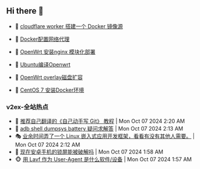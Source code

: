 ## Hi there 👋

<!--
**dkyg666/dkyg666** is a ✨ _special_ ✨ repository because its `README.md` (this file) appears on your GitHub profile.

Here are some ideas to get you started:

- 🔭 I’m currently working on ...
- 🌱 I’m currently learning ...
- 👯 I’m looking to collaborate on ...
- 🤔 I’m looking for help with ...
- 💬 Ask me about ...
- 📫 How to reach me: ...
- 😄 Pronouns: ...
- ⚡ Fun fact: ...
-->

<!-- BLOG-POST-LIST:START -->
- 🦩 [cloudflare worker 搭建一个 Docker 镜像源](http://blog.1996099.xyz/archives/cloudflare-worker-da-jian-yi-ge-docker-jing-xiang-zhan) 

- 🚦 [Docker配置网络代理](http://blog.1996099.xyz/archives/dockerpei-zhi-wang-luo-dai-li) 

- 🫶 [OpenWrt 安装nginx 模块化部署](http://blog.1996099.xyz/archives/openwrt-an-zhuang-nginx-mo-kuai-hua-bu-shu) 

- 🦄 [Ubuntu编译Openwrt](http://blog.1996099.xyz/archives/ubuntuzi-bian-yi-openwrt) 

- 🐻 [OpenWrt overlay磁盘扩容](http://blog.1996099.xyz/archives/openwrt-overlay) 

- 🤖 [CentOS 7 安装Docker环境](http://blog.1996099.xyz/archives/centos-docker) 
<!-- BLOG-POST-LIST:END -->

### v2ex-全站热点
<!-- v2ex:START -->
- 🥸 [推荐自己翻译的《自己动手写 Git》 教程](https://www.v2ex.com/t/1077983#reply5) | Mon Oct 07 2024 2:20 AM
- 🤗 [adb shell dumpsys battery 疑问求解答](https://www.v2ex.com/t/1077980#reply5) | Mon Oct 07 2024 2:13 AM
- 🎭 [业余时间弄了一个 Linux 嵌入式应用开发框架，看看有没有其他人需要。](https://www.v2ex.com/t/1077979#reply1) | Mon Oct 07 2024 2:12 AM
- 🥷 [现在安卓手机的锁屏能被破解吗](https://www.v2ex.com/t/1077976#reply26) | Mon Oct 07 2024 1:58 AM
- 🐵 [用 Lavf 作为 User-Agent 是什么软件/设备](https://www.v2ex.com/t/1077975#reply2) | Mon Oct 07 2024 1:57 AM<!-- v2ex:END -->


